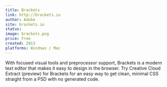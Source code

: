 ```yaml
---
title: Brackets
link: http://brackets.io
author: Adobe
site: brackets.io
status: 
image: brackets.png
price: Free
created: 2013
platforms: Windows / Mac
---
```


With focused visual tools and preprocessor support, Brackets is a modern text editor that makes it easy to design in the browser. Try Creative Cloud Extract (preview) for Brackets for an easy way to get clean, minimal CSS straight from a PSD with no generated code.
